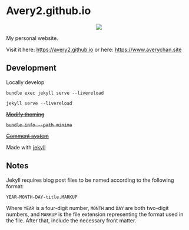 # Avery2.github.io

<div align="center">
  <a href="https://github.com/Avery2/Avery2.github.io/actions/workflows/jekyll.yml"><img src="https://github.com/Avery2/Avery2.github.io/actions/workflows/jekyll.yml/badge.svg"/></a>
</div>

My personal website. 

Visit it here: https://avery2.github.io or here: https://www.averychan.site

## Development

Locally develop

`bundle exec jekyll serve --livereload`

`jekyll serve --livereload`

~~[Modify theming](https://jekyllrb.com/docs/themes/#overriding-theme-defaults)~~

~~`bundle info --path minima`~~

~~[Comment system](https://utteranc.es/)~~

Made with [jekyll](https://jekyllrb.com/)

## Notes

Jekyll requires blog post files to be named according to the following format:

`YEAR-MONTH-DAY-title.MARKUP`

Where `YEAR` is a four-digit number, `MONTH` and `DAY` are both two-digit numbers, and `MARKUP` is the file extension representing the format used in the file. After that, include the necessary front matter.
